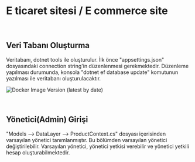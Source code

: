 # E ticaret sitesi / E commerce site

<br>

## Veri Tabanı Oluşturma
Veritabanı, dotnet tools ile oluşturulur. İlk önce "appsettings.json" dosyasındaki connection string'in düzenlenmesi gerekmektedir. Düzenleme yapılması durumunda, konsola "dotnet ef database update" komutunun yazılması ile veritabanı oluşturulacaktır. 

![Docker Image Version (latest by date)](https://img.shields.io/docker/v/GitHub/6.0.4)

<br>

## Yönetici(Admin) Girişi
"Models --> DataLayer --> ProductContext.cs" dosyası içerisinden varsayılan yönetici tanımlanmıştır. Bu bölümden varsayılan yönetici değiştirilebilir. Varsayılan yönetici, yönetici yetkisi verebilir ve yönetici yetkili hesap oluşturabilmektedir.

